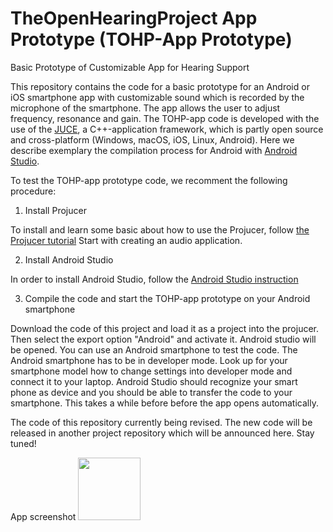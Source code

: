 # TheOpenHearingProject App Prototype (TOHP-App Prototype)
Basic Prototype of Customizable App for Hearing Support

This repository contains the code for a basic prototype for an Android or iOS smartphone app with customizable sound which is recorded by the microphone of the smartphone. The app allows the user to adjust frequency, resonance and gain. The TOHP-app code is developed with the use of the [JUCE](https://juce.com/), a C++-application framework, which is partly open source and cross-platform (Windows, macOS, iOS, Linux, Android). Here we describe exemplary the compilation process for Android with [Android Studio](https://developer.android.com/studio).

To test the TOHP-app prototype code, we recomment the following procedure: 

1. Install Projucer

To install and learn some basic about how to use the Projucer, follow [the Projucer tutorial]( https://docs.juce.com/master/tutorial_new_projucer_project.html/) Start with creating an audio application.


2. Install Android Studio

In order to install Android Studio, follow the [Android Studio instruction](https://developer.android.com/studio)

3. Compile the code and start the TOHP-app prototype on your Android smartphone

Download the code of this project and load it as a project into the projucer. Then select the export option "Android" and activate it. Android studio will be opened. You can use an Android smartphone to test the code. The Android smartphone has to be in developer mode. Look up for your smartphone model how to change settings into developer mode and connect it to your laptop. Android Studio should recognize your smart phone as device and you should be able to transfer the code to your smartphone. This takes a while before before the app opens automatically. 

The code of this repository currently being revised. The new code will be released in another project repository which will be announced here. 
Stay tuned!

 App screenshot <img src="[https://your-image-url.type](https://github.com/pgys/TheOpenHearingProject/blob/main/TOHP_Screenshot.jpeg)" width="100">
